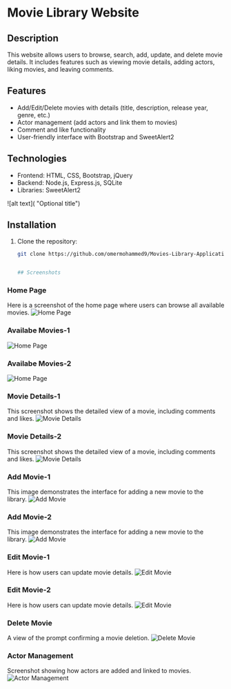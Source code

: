 # Movie Library Website

## Description
This website allows users to browse, search, add, update, and delete movie details. It includes features such as viewing movie details, adding actors, liking movies, and leaving comments.

## Features
- Add/Edit/Delete movies with details (title, description, release year, genre, etc.)
- Actor management (add actors and link them to movies)
- Comment and like functionality
- User-friendly interface with Bootstrap and SweetAlert2

## Technologies
- Frontend: HTML, CSS, Bootstrap, jQuery
- Backend: Node.js, Express.js, SQLite
- Libraries: SweetAlert2
  
![alt text]( "Optional title")

## Installation
1. Clone the repository:
   ```bash
   git clone https://github.com/omermohammed9/Movies-Library-Application-Pure-Platform.git


   ## Screenshots

### Home Page
Here is a screenshot of the home page where users can browse all available movies.
![Home Page](screenshots/1.png "Home Page of Movies Library")

### Availabe Movies-1
![Home Page](screenshots/2.png " Available Movies")

### Availabe Movies-2
![Home Page](screenshots/4.png " Available Movies")


### Movie Details-1
This screenshot shows the detailed view of a movie, including comments and likes.
![Movie Details](screenshots/6.png "Detailed View of a Movie")

### Movie Details-2
This screenshot shows the detailed view of a movie, including comments and likes.
![Movie Details](screenshots/7.png "Detailed View of a Movie")

### Add Movie-1
This image demonstrates the interface for adding a new movie to the library.
![Add Movie](screenshots/9.png "Add Movie Interface")

### Add Movie-2
This image demonstrates the interface for adding a new movie to the library.
![Add Movie](screenshots/10.png "Add Movie Interface")

### Edit Movie-1
Here is how users can update movie details.
![Edit Movie](screenshots/4.png "Edit Movie Interface")

### Edit Movie-2
Here is how users can update movie details.
![Edit Movie](screenshots/4.png "Edit Movie Interface")

### Delete Movie
A view of the prompt confirming a movie deletion.
![Delete Movie](screenshots/3.png "Delete Movie Confirmation")

### Actor Management
Screenshot showing how actors are added and linked to movies.
![Actor Management](screenshots/8.png "Actor Management Interface")
